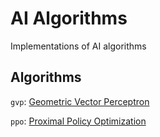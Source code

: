# AI Algorithms

Implementations of AI algorithms

## Algorithms
`gvp`: [Geometric Vector Perceptron](https://arxiv.org/abs/2009.01411)

`ppo`: [Proximal Policy Optimization](https://arxiv.org/abs/1707.06347)